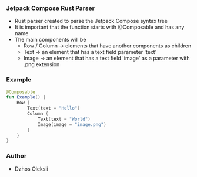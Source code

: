 ### Jetpack Compose Rust Parser

* Rust parser created to parse the Jetpack Compose syntax tree
* It is important that the function starts with @Composable and has any name
* The main components will be
    * Row / Column -> elements that have another components as children
    * Text -> an element that has a text field parameter 'text'
    * Image -> an element that has a text field 'image' as a parameter with .png extension

### Example

```kotlin
@Composable
fun Example() {
    Row {
        Text(text = "Hello")
        Column {
            Text(text = "World")
            Image(image = "image.png")
        }
    }
}
```

### Author

* Dzhos Oleksii
